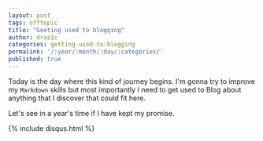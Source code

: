 ```yaml
---
layout: post
tags: offtopic
title: "Geeting used to blogging"
author: draz1c
categories: getting-used-to-blogging
permalink: '/:year/:month/:day/:categories/'
published: true
---
```


Today is the day where this kind of journey begins. I'm gonna try to improve my `Markdown` skills but most importantly I need to get used to Blog about anything that I discover that could fit here. 

Let's see in a year's time if I have kept my promise.


{% include disqus.html %}